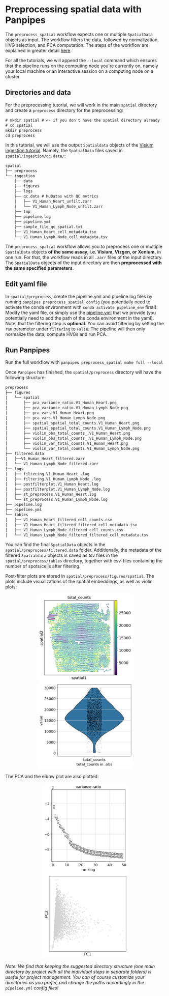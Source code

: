 # Preprocessing spatial data with Panpipes

The `preprocess_spatial` workflow expects one or multiple `SpatialData` objects as input. The workflow filters the data, followed by normalization, HVG selection, and PCA computation. The steps of the workflow are explained in greater detail [here](https://panpipes-pipelines.readthedocs.io/en/latest/workflows/preprocess_spatial.html).

For all the tutorials, we will append the `--local` command which ensures that the pipeline runs on the computing node you're currently on, namely your local machine or an interactive session on a computing node on a cluster.


## Directories and data

For the preprocessing tutorial, we will work in the main `spatial` directory and create a `preprocess` directory for the preprocessing: 

```
# mkdir spatial # <- if you don't have the spatial directory already 
# cd spatial
mkdir preprocess
cd preprocess
```

In this tutorial, we will use the output `Spatialdata` objects of the [Visium ingestion tutorial](../ingesting_visium_data/Ingesting_visium_data_with_panpipes.md). Namely, the `SpatialData` files saved in `spatial/ingestion/qc.data/`:


```
spatial 
├── preprocess
└── ingestion
    ├── data
    ├── figures
    ├── logs
    ├── qc.data # MuDatas with QC metrics 
    │	├── V1_Human_Heart_unfilt.zarr
    │	└── V1_Human_Lymph_Node_unfilt.zarr
    ├── tmp 
    ├── pipeline.log
    ├── pipeline.yml
    ├── sample_file_qc_spatial.txt
    ├── V1_Human_Heart_cell_metadata.tsv 
    └── V1_Human_Lymph_Node_cell_metadata.tsv
```

The `preprocess_spatial` workflow allows you to preprocess one or multiple `SpatialData` objects **of the same assay, i.e. Visium, Vizgen, or Xenium,** in one run. For that, the workflow reads in all `.zarr` files of the input directory. The `SpatialData` objects of the input directory are then **preprocessed with the same specified parameters**.
 

## Edit yaml file 

In `spatial/preprocess`, create the pipeline.yml and pipeline.log files by running `panpipes preprocess_spatial config` (you potentially need to activate the conda environment with `conda activate pipeline_env` first!). 
Modify the yaml file, or simply use the [pipeline.yml](pipeline_yml.md) that we provide (you potentially need to add the path of the conda environment in the yaml). Note, that the filtering step is **optional**. You can avoid filtering by setting the `run` parameter under `filtering` to `False`. The pipeline will then only normalize the data, compute HVGs and run PCA.  



## Run Panpipes

Run the full workflow with `panpipes preprocess_spatial make full --local`

Once `Panpipes` has finished, the `spatial/preprocess` directory will have the following structure:

```
preprocess
├── figures
│   └── spatial
│       ├── pca_variance_ratio.V1_Human_Heart.png
│       ├── pca_variance_ratio.V1_Human_Lymph_Node.png
│       ├── pca_vars.V1_Human_Heart.png
│       ├── pca_vars.V1_Human_Lymph_Node.png
│       ├── spatial_spatial_total_counts.V1_Human_Heart.png
│       ├── spatial_spatial_total_counts.V1_Human_Lymph_Node.png
│       ├── violin_obs_total_counts_.V1_Human_Heart.png
│       ├── violin_obs_total_counts_.V1_Human_Lymph_Node.png
│       ├── violin_var_total_counts.V1_Human_Heart.png
│       └── violin_var_total_counts.V1_Human_Lymph_Node.png
├── filtered.data
│   ├──V1_Human_Heart_filtered.zarr  
│   └── V1_Human_Lymph_Node_filtered.zarr
├── logs
│   ├── filtering.V1_Human_Heart_.log  
│   ├── filtering.V1_Human_Lymph_Node_.log  
│   ├── postfilterplot.V1_Human_Heart.log       
│   ├── postfilterplot.V1_Human_Lymph_Node.log 
│   ├── st_preprocess.V1_Human_Heart.log
│   └── st_preprocess.V1_Human_Lymph_Node.log
├── pipeline.log
├── pipeline.yml
└── tables
│   ├── V1_Human_Heart_filtered_cell_counts.csv
│   ├── V1_Human_Heart_filtered_filtered_cell_metadata.tsv
│   ├── V1_Human_Lymph_Node_filtered_cell_counts.csv
│   └── V1_Human_Lymph_Node_filtered_filtered_cell_metadata.tsv
```

You can find the final `SpatialData` objects in the `spatial/preprocess/filtered.data` folder. Additionally, the metadata of the filtered `Spatialdata` objects is saved as tsv files in the `spatial/preprocess/tables` directory, together with csv-files containing the number of spots/cells after filtering.

Post-filter plots are stored in `spatial/preprocess/figures/spatial`.  The plots include visualizations of the spatial embeddings, as well as violin plots: 

<p align="center">
<img src="https://github.com/DendrouLab/panpipes-tutorials/blob/main/docs/preprocess_spatial_data/spatial_spatial_total_counts.V1_Human_Lymph_Node.png?raw=true" alt="Spatial embedding, total_counts" width="300"/>
<img src="https://github.com/DendrouLab/panpipes-tutorials/blob/main/docs/preprocess_spatial_data/violin_obs_total_counts_.V1_Human_Lymph_Node.png?raw=true" alt="Violin plot, total_counts" width="300"/>
</p>

The PCA and the elbow plot are also plotted: 
<p align="center">
<img src="https://github.com/DendrouLab/panpipes-tutorials/blob/main/docs/preprocess_spatial_data/pca_variance_ratio.V1_Human_Lymph_Node.png?raw=true" alt="PCA variance ratio" width="270"/>
<img src="https://github.com/DendrouLab/panpipes-tutorials/blob/main/docs/preprocess_spatial_data/pca_vars.V1_Human_Lymph_Node.png?raw=true" alt="PCA" width="270"/>
</p>



*Note: We find that keeping the suggested directory structure (one main directory by project with all the individual steps in separate folders) is useful for project management. You can of course customize your directories as you prefer, and change the paths accordingly in the `pipeline.yml` config files!*